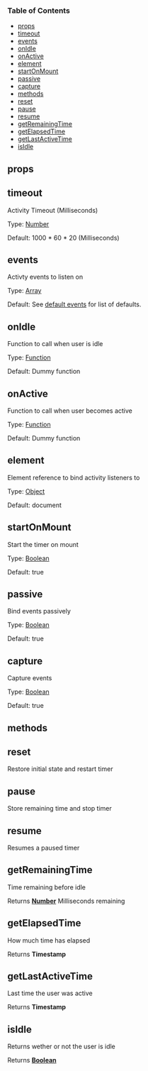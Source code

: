 <!-- Generated by documentation.js. Update this documentation by updating the source code. -->

### Table of Contents

-   [props][1]
-   [timeout][2]
-   [events][3]
-   [onIdle][4]
-   [onActive][5]
-   [element][6]
-   [startOnMount][7]
-   [passive][8]
-   [capture][9]
-   [methods][10]
-   [reset][11]
-   [pause][12]
-   [resume][13]
-   [getRemainingTime][14]
-   [getElapsedTime][15]
-   [getLastActiveTime][16]
-   [isIdle][17]

## props




## timeout

Activity Timeout (Milliseconds)

Type: [Number][18]

Default: 1000 * 60 * 20 (Milliseconds)

## events

Activty events to listen on

Type: [Array][19]

Default: See [default events](https://github.com/SupremeTechnopriest/react-idle-timer/blob/master/src/index.js#L36-L47) for list of defaults.

## onIdle

Function to call when user is idle

Type: [Function][20]

Default: Dummy function

## onActive

Function to call when user becomes active

Type: [Function][20]

Default: Dummy function

## element

Element reference to bind activity listeners to

Type: [Object][21]

Default: document

## startOnMount

Start the timer on mount

Type: [Boolean][22]

Default: true

## passive

Bind events passively

Type: [Boolean][22]

Default: true

## capture

Capture events

Type: [Boolean][22]

Default: true

## methods




## reset

Restore initial state and restart timer

## pause

Store remaining time and stop timer

## resume

Resumes a paused timer

## getRemainingTime

Time remaining before idle

Returns **[Number][18]** Milliseconds remaining

## getElapsedTime

How much time has elapsed

Returns **Timestamp** 

## getLastActiveTime

Last time the user was active

Returns **Timestamp** 

## isIdle

Returns wether or not the user is idle

Returns **[Boolean][22]** 

[1]: #props

[2]: #timeout

[3]: #events

[4]: #onidle

[5]: #onactive

[6]: #element

[7]: #startonmount

[8]: #passive

[9]: #capture

[10]: #methods

[11]: #reset

[12]: #pause

[13]: #resume

[14]: #getremainingtime

[15]: #getelapsedtime

[16]: #getlastactivetime

[17]: #isidle

[18]: https://developer.mozilla.org/docs/Web/JavaScript/Reference/Global_Objects/Number

[19]: https://developer.mozilla.org/docs/Web/JavaScript/Reference/Global_Objects/Array

[20]: https://developer.mozilla.org/docs/Web/JavaScript/Reference/Statements/function

[21]: https://developer.mozilla.org/docs/Web/JavaScript/Reference/Global_Objects/Object

[22]: https://developer.mozilla.org/docs/Web/JavaScript/Reference/Global_Objects/Boolean
